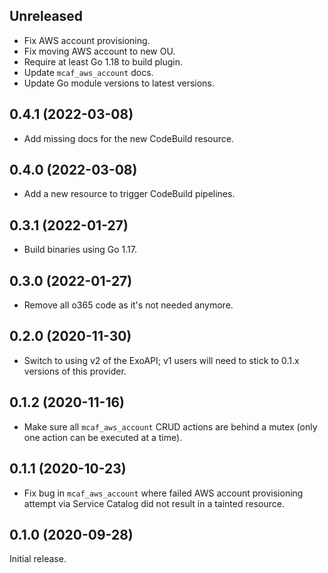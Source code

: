 ## Unreleased

- Fix AWS account provisioning.
- Fix moving AWS account to new OU.
- Require at least Go 1.18 to build plugin.
- Update `mcaf_aws_account` docs.
- Update Go module versions to latest versions.

## 0.4.1 (2022-03-08)

- Add missing docs for the new CodeBuild resource.

## 0.4.0 (2022-03-08)

- Add a new resource to trigger CodeBuild pipelines.

## 0.3.1 (2022-01-27)

- Build binaries using Go 1.17.

## 0.3.0 (2022-01-27)

- Remove all o365 code as it's not needed anymore.

## 0.2.0 (2020-11-30)

- Switch to using v2 of the ExoAPI; v1 users will need to stick to 0.1.x versions of this provider.

## 0.1.2 (2020-11-16)

- Make sure all `mcaf_aws_account` CRUD actions are behind a mutex (only one action can be executed at a time).

## 0.1.1 (2020-10-23)

- Fix bug in `mcaf_aws_account` where failed AWS account provisioning attempt via Service Catalog did not result in a tainted resource.

## 0.1.0 (2020-09-28)

Initial release.
